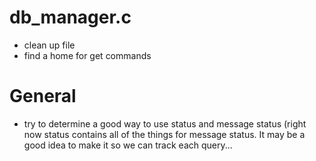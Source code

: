 # db_manager.c
- clean up file
- find a home for get commands

# General
- try to determine a good way to use status and message status (right now status contains all of the things for message status. It may be a good idea to make it so we can track each query...

